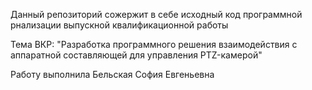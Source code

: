 Данный репозиторий сожержит в себе исходный код программной рнализации выпускной квалификационной работы

Тема ВКР: "Разработка программного решения взаимодействия  с аппаратной составляющей для управления PTZ-камерой"

Работу выполнила Бельская София Евгеньевна
